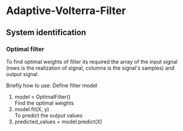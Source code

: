 # Adaptive-Volterra-Filter
## System identification
### Optimal filter
To find optimal weights of filter its required the array of the input signal (rows is the realization of signal, columns is the signal's samples) and output signal.  

Briefly how to use:
Define filter model
1. model = OptimalFilter()  
Find the optimal weights    
2. model.fit(X, y)  
To predict the output values  
3. predicted_values = model.predict(X)
